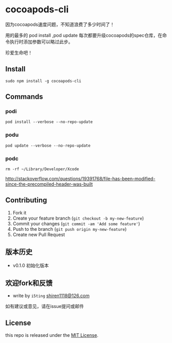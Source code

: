 cocoapods-cli
=============

因为cocoapods速度问题，不知道浪费了多少时间了！

用的最多的 pod install ,pod update 每次都要升级cocoapods的spec仓库，在命令执行时添加参数可以略过此步。

珍爱生命吧！

## Install

	sudo npm install -g cocoapods-cli
 
## Commands

### podi

	pod install --verbose --no-repo-update

### podu

	pod update --verbose --no-repo-update
	

### podc

	rm -rf ~/Library/Developer/Xcode
	
http://stackoverflow.com/questions/19391768/file-has-been-modified-since-the-precompiled-header-was-built

## Contributing

1. Fork it
2. Create your feature branch (`git checkout -b my-new-feature`)
3. Commit your changes (`git commit -am 'Add some feature'`)
4. Push to the branch (`git push origin my-new-feature`)
5. Create new Pull Request

## 版本历史

- v0.1.0 初始化版本

## 欢迎fork和反馈

- write by `i5ting` shiren1118@126.com

如有建议或意见，请在issue提问或邮件

## License

this repo is released under the [MIT
License](http://www.opensource.org/licenses/MIT).
